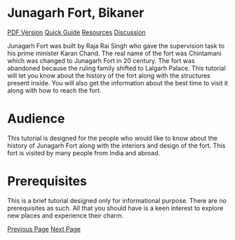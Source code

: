 # Junagarh Fort, Bikaner
[PDF Version](../junagarh_fort/junagarh_fort_pdf_version.md)
[Quick Guide](../junagarh_fort/junagarh_fort_quick_guide.md)
[Resources](../junagarh_fort/junagarh_fort_useful_resources.md)
[Discussion](../junagarh_fort/junagarh_fort_discussion.md)

Junagarh Fort was built by Raja Rai Singh who gave the supervision task to his prime minister Karan Chand. The real name of the fort was Chintamani which was changed to Junagarh Fort in 20 century. The fort was abandoned because the ruling family shifted to Lalgarh Palace. This tutorial will let you know about the history of the fort along with the structures present inside. You will also get the information about the best time to visit it along with how to reach the fort.

# Audience
This tutorial is designed for the people who would like to know about the history of Junagarh Fort along with the interiors and design of the fort. This fort is visited by many people from India and abroad.

# Prerequisites
This is a brief tutorial designed only for informational purpose. There are no prerequisites as such. All that you should have is a keen interest to explore new places and experience their charm.


[Previous Page](../junagarh_fort/index.md) [Next Page](../junagarh_fort/junagarh_fort_overview.md) 
